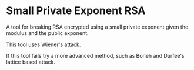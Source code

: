 # Small Private Exponent RSA
A tool for breaking RSA encrypted using a small private exponent given the modulus and the public exponent.

This tool uses Wiener's attack. 

If this tool fails try a more advanced method, such as Boneh and Durfee's lattice based attack.
